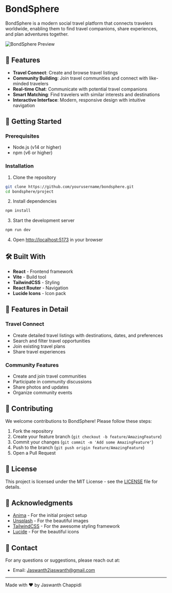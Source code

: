 # BondSphere

BondSphere is a modern social travel platform that connects travelers worldwide, enabling them to find travel companions, share experiences, and plan adventures together.

![BondSphere Preview](project/public/preview.png)

## 🌟 Features

- **Travel Connect**: Create and browse travel listings
- **Community Building**: Join travel communities and connect with like-minded travelers
- **Real-time Chat**: Communicate with potential travel companions
- **Smart Matching**: Find travelers with similar interests and destinations
- **Interactive Interface**: Modern, responsive design with intuitive navigation

## 🚀 Getting Started

### Prerequisites

- Node.js (v14 or higher)
- npm (v6 or higher)

### Installation

1. Clone the repository
```bash
git clone https://github.com/yourusername/bondsphere.git
cd bondsphere/project
```

2. Install dependencies
```bash
npm install
```

3. Start the development server
```bash
npm run dev
```

4. Open [http://localhost:5173](http://localhost:5173) in your browser

## 🛠️ Built With

- **React** - Frontend framework
- **Vite** - Build tool
- **TailwindCSS** - Styling
- **React Router** - Navigation
- **Lucide Icons** - Icon pack

## 📱 Features in Detail

### Travel Connect
- Create detailed travel listings with destinations, dates, and preferences
- Search and filter travel opportunities
- Join existing travel plans
- Share travel experiences

### Community Features
- Create and join travel communities
- Participate in community discussions
- Share photos and updates
- Organize community events

## 🤝 Contributing

We welcome contributions to BondSphere! Please follow these steps:

1. Fork the repository
2. Create your feature branch (`git checkout -b feature/AmazingFeature`)
3. Commit your changes (`git commit -m 'Add some AmazingFeature'`)
4. Push to the branch (`git push origin feature/AmazingFeature`)
5. Open a Pull Request

## 📄 License

This project is licensed under the MIT License - see the [LICENSE](LICENSE) file for details.

## 🙏 Acknowledgments

- [Anima](https://animaapp.com/) - For the initial project setup
- [Unsplash](https://unsplash.com) - For the beautiful images
- [TailwindCSS](https://tailwindcss.com) - For the awesome styling framework
- [Lucide](https://lucide.dev) - For the beautiful icons

## 📧 Contact

For any questions or suggestions, please reach out at:
- Email: Jaswanth2jaswanth@gmail.com

---

Made with ❤️ by Jaswanth Chappidi
